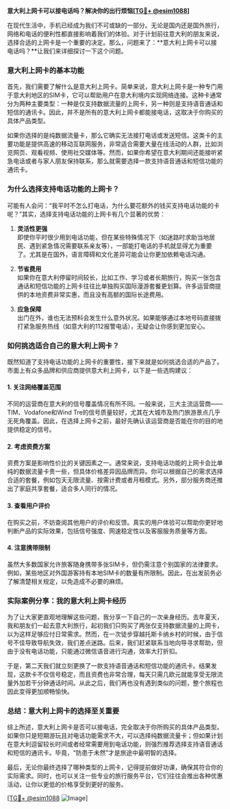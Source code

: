 **意大利上网卡可以接电话吗？解决你的出行烦恼[[TG💪+ @esim1088](https://t.me/s/esim1088)]**

在现代生活中，手机已经成为我们不可或缺的一部分。无论是国内还是国外旅行，网络和电话的便利性都直接影响着我们的体验。对于计划前往意大利的朋友来说，选择合适的上网卡是一个重要的决定。那么，问题来了：**意大利上网卡可以接电话吗？**让我们来详细探讨一下这个问题。

### 意大利上网卡的基本功能

首先，我们需要了解什么是意大利上网卡。简单来说，意大利上网卡是一种专门用于意大利地区的SIM卡，它可以帮助用户在意大利境内实现网络连接。这种卡通常分为两种主要类型：一种是仅支持数据流量的上网卡，另一种则是支持语音通话和短信的通讯卡。因此，并不是所有的意大利上网卡都能接电话，这取决于你购买的具体产品类型。

如果你选择的是纯数据流量卡，那么它确实无法接打电话或发送短信。这类卡的主要功能是提供高速的移动互联网服务，非常适合需要大量在线活动的人群，比如浏览网页、观看视频、使用社交媒体等。然而，如果你希望在意大利期间还能接听紧急电话或者与家人朋友保持联系，那么就需要选择一款支持语音通话和短信功能的通讯卡。

### 为什么选择支持电话功能的上网卡？

可能有人会问：“我平时不怎么打电话，为什么要花额外的钱买支持电话功能的卡呢？”其实，选择支持电话功能的上网卡有几个显著的优势：

1. **灵活性更强**  
   即使你平时很少用到电话功能，但在某些特殊情况下（如迷路时求助当地居民、遇到紧急情况需要联系亲友等），一部能打电话的手机就显得尤为重要了。尤其是在国外，语言障碍和文化差异可能会让你更加依赖电话沟通。

2. **节省费用**  
   如果你在意大利停留时间较长，比如工作、学习或者长期旅行，购买一张包含通话和短信功能的上网卡往往比单独购买国际漫游套餐更划算。许多运营商提供的本地资费非常实惠，而且没有高额的国际长途费用。

3. **应急保障**  
   出门在外，谁也无法预料会发生什么意外状况。如果能够通过本地号码直接拨打紧急服务热线（如意大利的112报警电话），无疑会让你感到更加安心。

### 如何挑选适合自己的意大利上网卡？

既然知道了支持电话功能的上网卡的重要性，接下来就是如何挑选合适的产品了。市面上有众多品牌和供应商提供意大利上网卡，以下是一些选购建议：

#### 1. 关注网络覆盖范围
不同的运营商在意大利的信号覆盖情况有所不同。一般来说，三大主流运营商——TIM、Vodafone和Wind Tre的信号质量较好，尤其在大城市及热门旅游景点几乎无死角覆盖。因此，在选择上网卡之前，最好先确认该运营商是否能在你的目的地提供稳定的信号。

#### 2. 考虑资费方案
资费方案是影响性价比的关键因素之一。通常来说，支持电话功能的上网卡会比单纯的数据流量卡贵一些，但具体价格差异因品牌而异。你可以根据自己的需求选择合适的套餐，例如包天无限流量、按需计费或者月租模式。另外，部分服务商还推出了家庭共享套餐，适合多人同行的情况。

#### 3. 查看用户评价
在购买之前，不妨查阅其他用户的评价和反馈。真实的用户体验可以帮助你更好地判断产品的实际效果，包括信号强度、网速稳定性以及客服服务质量等方面。

#### 4. 注意携带限制
虽然大多数国家允许旅客随身携带多张SIM卡，但仍需注意个别国家的法律要求。例如，某些地区对外国游客持有本地SIM卡的数量有所限制。因此，在出发前务必了解清楚相关规定，以免造成不必要的麻烦。

### 实际案例分享：我的意大利上网卡经历

为了让大家更直观地理解这些问题，我分享一下自己的一次亲身经历。去年夏天，我和朋友们一起去意大利旅行，起初我们只购买了两张仅支持数据流量的上网卡，以为这样足够应付日常需求。然而，在一次徒步穿越托斯卡纳乡村的时候，由于信号不佳导致导航失效，我们差点迷路。后来，我们赶紧联系当地向导寻求帮助，但由于没有电话功能，只能通过微信语音进行沟通，效率大打折扣。

于是，第二天我们就立刻更换了一款支持语音通话和短信功能的通讯卡。结果发现，这款卡不仅信号稳定，而且资费也非常合理，每天只需几欧元就能享受无限流量外加若干分钟通话时间。从此之后，我们再也没有遇到类似的问题，整个旅程也因此变得更加顺畅愉快。

### 总结：意大利上网卡的选择至关重要

综上所述，意大利上网卡是否可以接电话，完全取决于你所购买的具体产品类型。如果你只是短期游玩且对电话功能需求不大，可以选择纯数据流量卡；但如果计划在意大利逗留较长时间或者经常需要用到电话功能，则强烈推荐选择支持语音通话和短信的通讯卡。毕竟，“防患于未然”才是旅途中最明智的选择。

最后，无论你最终选择了哪种类型的上网卡，记得提前做好功课，确保其符合你的实际需求。同时，也可以关注一些专业的旅行服务平台，它们往往会推出各种优惠活动，让你以更低的价格享受到更好的服务。

[[TG💪+ @esim1088](https://t.me/s/esim1088) ![Image](https://i.postimg.cc/4NQfJmqS/Snipaste-2025-05-13-00-14-12.png)]